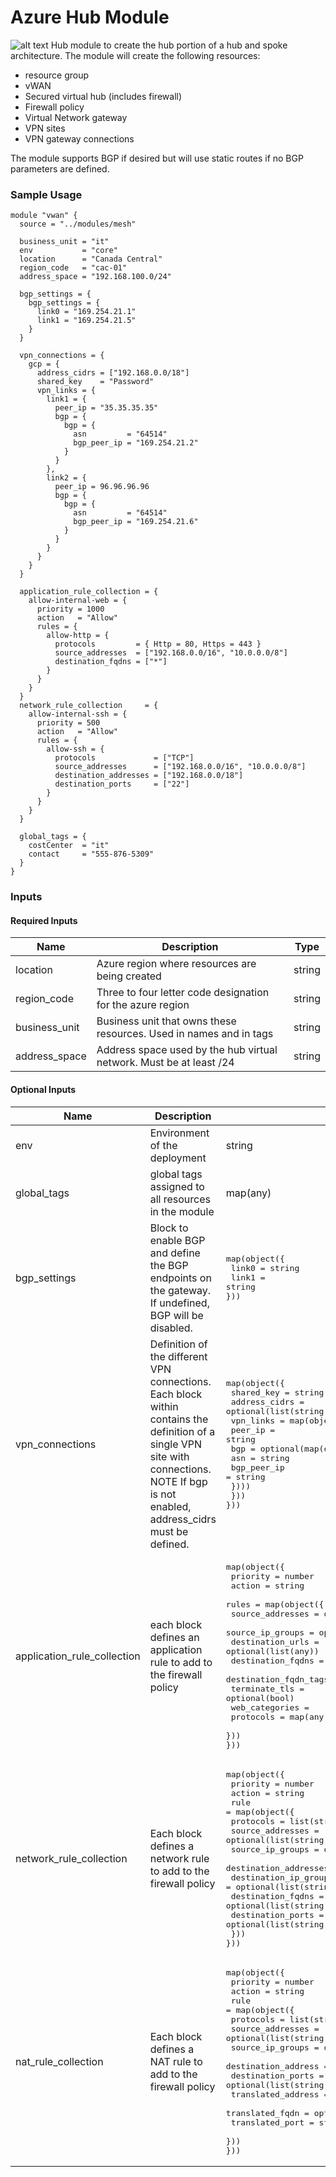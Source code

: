 # Azure Hub Module

![alt text](exfo_hub_hld.png "HLD")
Hub module to create the hub portion of a hub and spoke architecture.
The module will create the following resources:

- resource group
- vWAN
- Secured virtual hub (includes firewall)
- Firewall policy
- Virtual Network gateway
- VPN sites
- VPN gateway connections

The module supports BGP if desired but will use static routes if no BGP parameters are defined.

### Sample Usage

```hcl
module "vwan" {
  source = "../modules/mesh"

  business_unit = "it"
  env           = "core"
  location      = "Canada Central"
  region_code   = "cac-01"
  address_space = "192.168.100.0/24"

  bgp_settings = {
    bgp_settings = {
      link0 = "169.254.21.1"
      link1 = "169.254.21.5"
    }
  }

  vpn_connections = {
    gcp = {
      address_cidrs = ["192.168.0.0/18"]
      shared_key    = "Password"
      vpn_links = {
        link1 = {
          peer_ip = "35.35.35.35"
          bgp = {
            bgp = {
              asn         = "64514"
              bgp_peer_ip = "169.254.21.2"
            }
          }
        },
        link2 = {
          peer_ip = 96.96.96.96
          bgp = {
            bgp = {
              asn         = "64514"
              bgp_peer_ip = "169.254.21.6"
            }
          }
        }
      }
    }
  }

  application_rule_collection = {
    allow-internal-web = {
      priority = 1000
      action   = "Allow"
      rules = {
        allow-http = {
          protocols         = { Http = 80, Https = 443 }
          source_addresses  = ["192.168.0.0/16", "10.0.0.0/8"]
          destination_fqdns = ["*"]
        }
      }
    }
  }
  network_rule_collection     = {
    allow-internal-ssh = {
      priority = 500
      action   = "Allow"
      rules = {
        allow-ssh = {
          protocols             = ["TCP"]
          source_addresses      = ["192.168.0.0/16", "10.0.0.0/8"]
          destination_addresses = ["192.168.0.0/18"]
          destination_ports     = ["22"]
        }
      }
    }
  }

  global_tags = {
    costCenter  = "it"
    contact     = "555-876-5309"
  }
}
```

### Inputs

#### Required Inputs

| Name | Description | Type |
|------|-------------|------|
| location | Azure region where resources are being created | string |
| region\_code | Three to four letter code designation for the azure region | string |
| business\_unit | Business unit that owns these resources. Used in names and in tags | string |
| address\_space | Address space used by the hub virtual network. Must be at least /24 | string |

#### Optional Inputs

| Name | Description | Type | Default |
|------|-------------|------|---------|
| env | Environment of the deployment | string | core |
| global\_tags | global tags assigned to all resources in the module | map(any) | {} |
| bgp\_settings | Block to enable BGP and define the BGP endpoints on the gateway. If undefined, BGP will be disabled. | <pre>map(object({<br>  link0 = string<br>  link1 = string<br>}))</pre> | {} |
| vpn\_connections | Definition of the different VPN connections. Each block within contains the definition of a single VPN site with connections. NOTE If bgp is not enabled, address_cidrs must be defined. | <pre>map(object({<br>  shared_key = string<br>  address_cidrs = optional(list(string))<br>  vpn\_links = map(object({<br>    peer\_ip = string<br>    bgp = optional(map(object({<br>      asn = string<br>      bgp\_peer\_ip = string<br>    })))<br>  }))<br>}))</pre> | {} |
| application\_rule\_collection | each block defines an application rule to add to the firewall policy | <pre>map(object({<br>  priority = number<br>  action = string<br>  rules = map(object({<br>    source\_addresses = optional(list(any))<br>    source\_ip\_groups = optional(list(any))<br>    destination_urls = optional(list(any))<br>    destination\_fqdns = optional(list(any))<br>    destination\_fqdn\_tags = optional(list(any))<br>    terminate\_tls = optional(bool)<br>    web\_categories = <br>    protocols = map(any)<br>  }))<br>}))</pre> | {} |
| network\_rule\_collection | Each block defines a network rule to add to the firewall policy | <pre>map(object({<br>  priority = number<br>  action = string<br>  rule = map(object({<br>    protocols = list(string)<br>    source_addresses = optional(list(string))<br>    source_ip_groups = optional(list(string))<br>    destination_addresses = optional(list(string))<br>    destination_ip_groups = optional(list(string))<br>    destination_fqdns = optional(list(string))<br>    destination_ports = optional(list(string))<br>  }))<br>}))</pre> | {} |
| nat\_rule\_collection | Each block defines a NAT rule to add to the firewall policy | <pre>map(object({<br>  priority = number<br>  action = string<br>  rule = map(object({<br>    protocols = list(string)<br>    source_addresses = optional(list(string))<br>    source_ip_groups = optional(list(string))<br>    destination_address = optional(list(string))<br>    destination_ports = optional(list(string))<br>    translated_address = optional(string)<br>    translated_fqdn = optional(string)<br>    translated_port = string<br>  }))<br>}))</pre> | {} |
